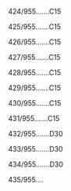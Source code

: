 424/955.......C15 


425/955.......C15 


426/955.......C15 


427/955.......C15 


428/955.......C15 


429/955.......C15 


430/955.......C15 


431/955.......C15 


432/955.......D30 


433/955.......D30 


434/955.......D30 


435/955.... 

